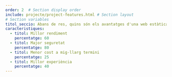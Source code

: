 ```yaml
---
order: 2  # Section display order
include: projecte/project-features.html # Section layout
# Section variables
titol_seccio: Abans de res, quins són els avantatges d'una web estàtica moderna?
caracteristiques:
  - titol: Millor rendiment
    percentatge: 60
  - titol: Major seguretat
    percentatge: 80
  - titol: Menor cost a mig-llarg termini
    percentatge: 25
  - titol: Millor experiència
    percentatge: 40
---
```

